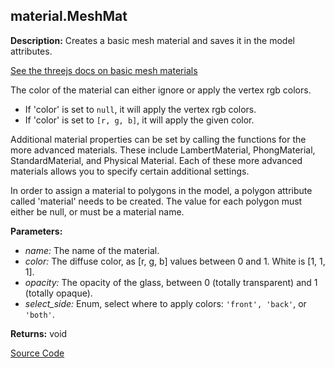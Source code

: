 ## material.MeshMat  
  
  
**Description:** Creates a basic mesh material and saves it in the model attributes.


[See the threejs docs on basic mesh materials](https://threejs.org/docs/#api/en/materials/MeshBasicMaterial)


The color of the material can either ignore or apply the vertex rgb colors.
- If 'color' is set to `null`, it will apply the vertex rgb colors.
- If 'color' is set to `[r, g, b]`, it will apply the given color.


Additional material properties can be set by calling the functions for the more advanced materials.
These include LambertMaterial, PhongMaterial, StandardMaterial, and Physical Material.
Each of these more advanced materials allows you to specify certain additional settings.


In order to assign a material to polygons in the model, a polygon attribute called 'material'
needs to be created. The value for each polygon must either be null, or must be a material name.

  
  
**Parameters:**  
  * *name:* The name of the material.  
  * *color:* The diffuse color, as [r, g, b] values between 0 and 1. White is [1, 1, 1].  
  * *opacity:* The opacity of the glass, between 0 (totally transparent) and 1 (totally opaque).  
  * *select\_side:* Enum, select where to apply colors: `'front', 'back'`, or `'both'`.  
  
**Returns:** void  

[Source Code](https://github.com/design-automation/mobius-sim-funcs/blob/main/src/modules/functions/material/MeshMat.ts) 